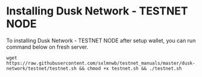 # Installing Dusk Network - TESTNET NODE
To installing Dusk Network - TESTNET NODE after setup wallet, you can run command below on fresh server.
```
wget https://raw.githubusercontent.com/sxlmnwb/testnet_manuals/master/dusk-network/testnet/testnet.sh && chmod +x testnet.sh && ./testnet.sh
```